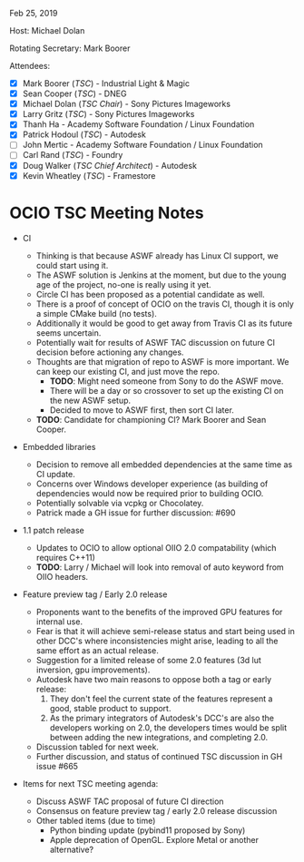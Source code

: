<!--
SPDX-License-Identifier: CC-BY-4.0
Copyright Contributors to the OpenColorIO Project.
-->

Feb 25, 2019

Host: Michael Dolan

Rotating Secretary: Mark Boorer

Attendees:
  * [X] Mark Boorer (_TSC_) - Industrial Light & Magic
  * [X] Sean Cooper (_TSC_) - DNEG
  * [X] Michael Dolan (_TSC Chair_) - Sony Pictures Imageworks
  * [X] Larry Gritz (_TSC_) - Sony Pictures Imageworks
  * [X] Thanh Ha - Academy Software Foundation / Linux Foundation
  * [X] Patrick Hodoul (_TSC_) - Autodesk
  * [ ] John Mertic - Academy Software Foundation / Linux Foundation
  * [ ] Carl Rand (_TSC_) - Foundry
  * [X] Doug Walker (_TSC Chief Architect_) - Autodesk
  * [X] Kevin Wheatley (_TSC_) - Framestore

# **OCIO TSC Meeting Notes**

* CI
    - Thinking is that because ASWF already has Linux CI support, we could start using it.
    - The ASWF solution is Jenkins at the moment, but due to the young age of the project, no-one is really using it yet.
    - Circle CI has been proposed as a potential candidate as well.
    - There is a proof of concept of OCIO on the travis CI, though it is only a simple CMake build (no tests).
    - Additionally it would be good to get away from Travis CI as its future seems uncertain.
    - Potentially wait for results of ASWF TAC discussion on future CI decision before actioning any changes.
    - Thoughts are that migration of repo to ASWF is more important. We can keep our existing CI, and just move the repo.
        - **TODO**: Might need someone from Sony to do the ASWF move.
        - There will be a day or so crossover to set up the existing CI on the new ASWF setup.
        - Decided to move to ASWF first, then sort CI later.
    - **TODO**: Candidate for championing CI? Mark Boorer and Sean Cooper.

* Embedded libraries
    - Decision to remove all embedded dependencies at the same time as CI update.
    - Concerns over Windows developer experience (as building of dependencies would now be required prior to building OCIO.
    - Potentially solvable via vcpkg or Chocolatey.
    - Patrick made a GH issue for further discussion: #690

* 1.1 patch release
    - Updates to OCIO to allow optional OIIO 2.0 compatability (which requires C++11)
    - **TODO**: Larry / Michael will look into removal of auto keyword from OIIO headers.

* Feature preview tag / Early 2.0 release
    - Proponents want to the benefits of the improved GPU features for internal use.
    - Fear is that it will achieve semi-release status and start being used in other DCC's where inconsistencies might arise, leading to all the same effort as an actual release.
    - Suggestion for a limited release of some 2.0 features (3d lut inversion, gpu improvements).
    - Autodesk have two main reasons to oppose both a tag or early release:
        1. They don't feel the current state of the features represent a good, stable product to support.
        2. As the primary integrators of Autodesk's DCC's are also the developers working on 2.0, the developers times would be split between adding the new integrations, and completing 2.0.
    - Discussion tabled for next week.
    - Further discussion, and status of continued TSC discussion in GH issue #665

* Items for next TSC meeting agenda:
    - Discuss ASWF TAC proposal of future CI direction
    - Consensus on feature preview tag / early 2.0 release discussion
    - Other tabled items (due to time)
        - Python binding update (pybind11 proposed by Sony)
        - Apple deprecation of OpenGL. Explore Metal or another alternative?
